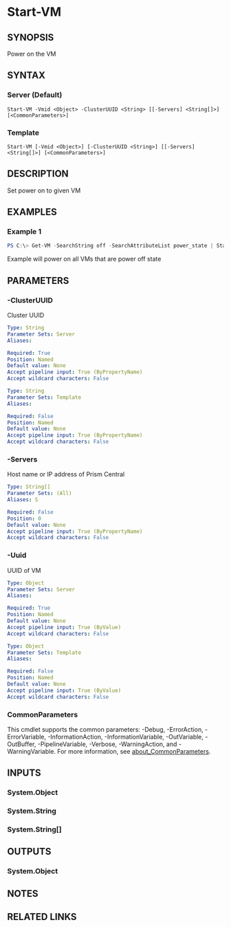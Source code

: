 ﻿---
external help file: Nutanix.Prism.PS.Cmds.dll-Help.xml
Module Name: Nutanix.Prism.PS.Cmds
online version:
schema: 2.0.0
---

# Start-VM

## SYNOPSIS
Power on the VM

## SYNTAX

### Server (Default)
```
Start-VM -Vmid <Object> -ClusterUUID <String> [[-Servers] <String[]>] [<CommonParameters>]
```

### Template
```
Start-VM [-Vmid <Object>] [-ClusterUUID <String>] [[-Servers] <String[]>] [<CommonParameters>]
```

## DESCRIPTION
Set power on to given VM

## EXAMPLES

### Example 1
```powershell
PS C:\> Get-VM -SearchString off -SearchAttributeList power_state | Start-VM
```

Example will power on all VMs that are power off state

## PARAMETERS

### -ClusterUUID
Cluster UUID 

```yaml
Type: String
Parameter Sets: Server
Aliases:

Required: True
Position: Named
Default value: None
Accept pipeline input: True (ByPropertyName)
Accept wildcard characters: False
```

```yaml
Type: String
Parameter Sets: Template
Aliases:

Required: False
Position: Named
Default value: None
Accept pipeline input: True (ByPropertyName)
Accept wildcard characters: False
```

### -Servers
Host name or IP address of Prism Central

```yaml
Type: String[]
Parameter Sets: (All)
Aliases: S

Required: False
Position: 0
Default value: None
Accept pipeline input: True (ByPropertyName)
Accept wildcard characters: False
```

### -Uuid
UUID of VM

```yaml
Type: Object
Parameter Sets: Server
Aliases:

Required: True
Position: Named
Default value: None
Accept pipeline input: True (ByValue)
Accept wildcard characters: False
```

```yaml
Type: Object
Parameter Sets: Template
Aliases:

Required: False
Position: Named
Default value: None
Accept pipeline input: True (ByValue)
Accept wildcard characters: False
```

### CommonParameters
This cmdlet supports the common parameters: -Debug, -ErrorAction, -ErrorVariable, -InformationAction, -InformationVariable, -OutVariable, -OutBuffer, -PipelineVariable, -Verbose, -WarningAction, and -WarningVariable. For more information, see [about_CommonParameters](http://go.microsoft.com/fwlink/?LinkID=113216).

## INPUTS

### System.Object
### System.String
### System.String[]
## OUTPUTS

### System.Object
## NOTES

## RELATED LINKS
